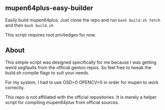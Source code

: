 mupen64plus-easy-builder
------------------------

Easily build mupen64plus. Just clone the repo and run `bash build.sh fetch` and then `bash build.sh`

This script requires root privliedges for now.


## About

This simple script was designed specifically for me because I was getting weird segfaults from the
official gentoo repos. So feel free to tweak the build.sh compile flags to suit your needs.

For my system, I had to use OSD=0 OPENCV=0 in order for mupen to work correctly.

This repo is not affiliated with the official repositories. It is merely a helper script for compiling
mupen64plus from official sources.
